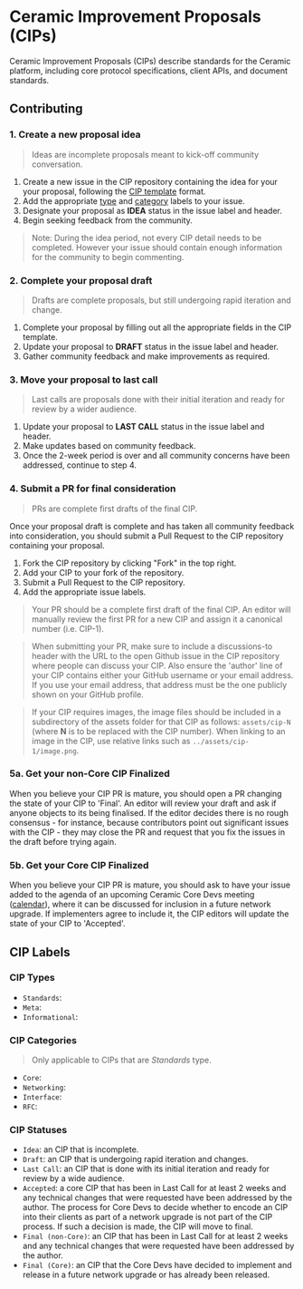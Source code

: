 # Ceramic Improvement Proposals (CIPs)

Ceramic Improvement Proposals (CIPs) describe standards for the Ceramic platform, including core protocol specifications, client APIs, and document standards.

## Contributing

### 1. Create a new proposal idea

> Ideas are incomplete proposals meant to kick-off community conversation.

1. Create a new issue in the CIP repository containing the idea for your your proposal, following the [CIP template](https://github.com/ceramicnetwork/CIP/blob/master/.github/ISSUE_TEMPLATE/cip-template.md) format. 
2. Add the appropriate [type](#cip-types) and [category](#cip-categories) labels to your issue.
3. Designate your proposal as **IDEA** status in the issue label and header.
4. Begin seeking feedback from the community.

> Note: During the idea period, not every CIP detail needs to be completed. However your issue should contain enough information for the community to begin commenting.

### 2.  Complete your proposal draft

> Drafts are complete proposals, but still undergoing rapid iteration and change.

1. Complete your proposal by filling out all the appropriate fields in the CIP template.
2. Update your proposal to **DRAFT** status in the issue label and header.
3. Gather community feedback and make improvements as required.

### 3. Move your proposal to last call

> Last calls are proposals done with their initial iteration and ready for review by a wider audience.

1. Update your proposal to **LAST CALL** status in the issue label and header.
2. Make updates based on community feedback.
2. Once the 2-week period is over and all community concerns have been addressed, continue to step 4.

### 4. Submit a PR for final consideration

> PRs are complete first drafts of the final CIP.

Once your proposal draft is complete and has taken all community feedback into consideration, you should submit a Pull Request to the CIP repository containing your proposal.

1. Fork the CIP repository by clicking "Fork" in the top right.
2. Add your CIP to your fork of the repository.
3. Submit a Pull Request to the CIP repository.
4. Add the appropriate issue labels.

> Your PR should be a complete first draft of the final CIP. An editor will manually review the first PR for a new CIP and assign it a canonical number (i.e. CIP-1). 

> When submitting your PR, make sure to include a discussions-to header with the URL to the open Github issue in the CIP repository where people can discuss your CIP. Also ensure the 'author' line of your CIP contains either your GitHub username or your email address. If you use your email address, that address must be the one publicly shown on your GitHub profile.

> If your CIP requires images, the image files should be included in a subdirectory of the assets folder for that CIP as follows: `assets/cip-N` (where **N** is to be replaced with the CIP number). When linking to an image in the CIP, use relative links such as `../assets/cip-1/image.png`.


### 5a. Get your non-Core CIP Finalized

When you believe your CIP PR is mature, you should open a PR changing the state of your CIP to 'Final'. An editor will review your draft and ask if anyone objects to its being finalised. If the editor decides there is no rough consensus - for instance, because contributors point out significant issues with the CIP - they may close the PR and request that you fix the issues in the draft before trying again.

### 5b. Get your Core CIP Finalized

When you believe your CIP PR is mature, you should ask to have your issue added to the agenda of an upcoming Ceramic Core Devs meeting ([calendar]()), where it can be discussed for inclusion in a future network upgrade. If implementers agree to include it, the CIP editors will update the state of your CIP to 'Accepted'.



## CIP Labels

### CIP Types

- `Standards`:
- `Meta`:
- `Informational`:

### CIP Categories
> Only applicable to CIPs that are *Standards* type.

- `Core`:
- `Networking`:
- `Interface`:
- `RFC`:

### CIP Statuses

- `Idea`: an CIP that is incomplete.
- `Draft`: an CIP that is undergoing rapid iteration and changes.
- `Last Call`: an CIP that is done with its initial iteration and ready for review by a wide audience.
- `Accepted`: a core CIP that has been in Last Call for at least 2 weeks and any technical changes that were requested have been addressed by the author. The process for Core Devs to decide whether to encode an CIP into their clients as part of a network upgrade is not part of the CIP process. If such a decision is made, the CIP will move to final.
- `Final (non-Core)`: an CIP that has been in Last Call for at least 2 weeks and any technical changes that were requested have been addressed by the author.
- `Final (Core)`: an CIP that the Core Devs have decided to implement and release in a future network upgrade or has already been released.
